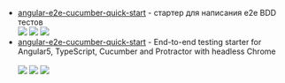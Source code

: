 * [angular-e2e-cucumber-quick-start](https://github.com/Angular-RU/angular-e2e-cucumber-quick-start) - стартер для написания e2e BDD тестов 
<br> ![](https://img.shields.io/github/stars/Angular-RU/angular-e2e-cucumber-quick-start.svg?style=social&logo=github) ![](https://img.shields.io/github/forks/Angular-RU/angular-e2e-cucumber-quick-start.svg?style=social&logo=github) ![](https://img.shields.io/github/issues/Angular-RU/angular-e2e-cucumber-quick-start.svg?style=social&logo=github) <br>
* [angular-e2e-cucumber-quick-start](https://github.com/kalmykov-sergey/docker-protractor-headless) - End-to-end testing starter for Angular5, TypeScript, Cucumber and Protractor with headless Chrome  
<br> ![](https://github.com/kalmykov-sergey/docker-protractor-headless.svg?style=social&logo=github) ![](https://img.shields.io/github/forks/Angular-RU/angular-e2e-cucumber-quick-start.svg?style=social&logo=github) ![](https://img.shields.io/github/issues/Angular-RU/angular-e2e-cucumber-quick-start.svg?style=social&logo=github) <br>
